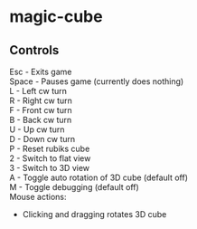# magic-cube

## Controls
Esc - Exits game  
Space - Pauses game (currently does nothing)  
L - Left cw turn  
R - Right cw turn  
F - Front cw turn  
B - Back cw turn  
U - Up cw turn  
D - Down cw turn  
P - Reset rubiks cube  
2 - Switch to flat view  
3 - Switch to 3D view  
A - Toggle auto rotation of 3D cube (default off)  
M - Toggle debugging (default off)  
Mouse actions:  
- Clicking and dragging rotates 3D cube
